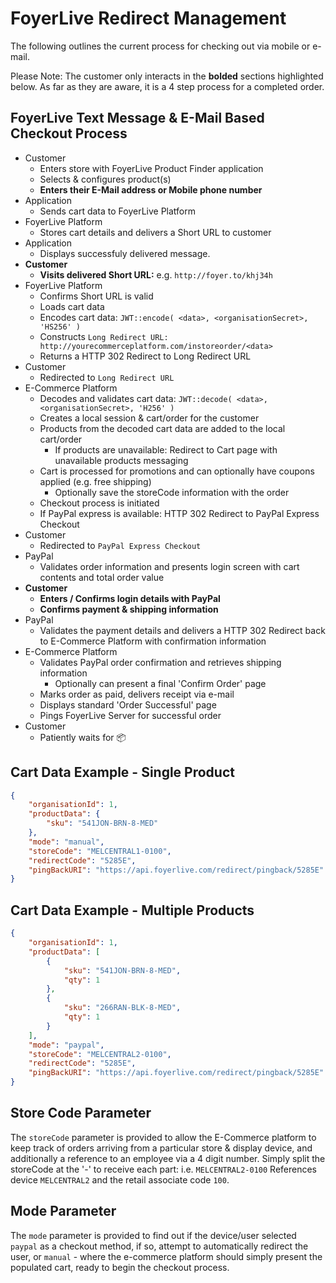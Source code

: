 # FoyerLive Redirect Management
The following outlines the current process for checking out via mobile or e-mail.

Please Note: The customer only interacts in the **bolded** sections highlighted below.  As far as they are aware, it is a 4 step process for a completed order.

## FoyerLive Text Message & E-Mail Based Checkout Process

- Customer
    - Enters store with FoyerLive Product Finder application
    - Selects & configures product(s)
    - **Enters their E-Mail address or Mobile phone number**
- Application
    - Sends cart data to FoyerLive Platform
- FoyerLive Platform
    - Stores cart details and delivers a Short URL to customer
- Application
    - Displays successfuly delivered message.
- **Customer**
    - **Visits delivered Short URL:** e.g. `http://foyer.to/khj34h`
- FoyerLive Platform
    - Confirms Short URL is valid
    - Loads cart data
    - Encodes cart data: `JWT::encode( <data>, <organisationSecret>, 'HS256' )`
    - Constructs `Long Redirect URL: http://yourecommerceplatform.com/instoreorder/<data>`
    - Returns a HTTP 302 Redirect to Long Redirect URL
- Customer
    - Redirected to `Long Redirect URL`
- E-Commerce Platform
    - Decodes and validates cart data: `JWT::decode( <data>, <organisationSecret>, 'H256' )`
    - Creates a local session & cart/order for the customer
    - Products from the decoded cart data are added to the local cart/order
        - If products are unavailable: Redirect to Cart page with unavailable products messaging
    - Cart is processed for promotions and can optionally have coupons applied (e.g. free shipping)
        - Optionally save the storeCode information with the order
    - Checkout process is initiated
    - If PayPal express is available: HTTP 302 Redirect to PayPal Express Checkout
- Customer
    - Redirected to `PayPal Express Checkout`
- PayPal
    - Validates order information and presents login screen with cart contents and total order value
- **Customer**
    - **Enters / Confirms login details with PayPal**
    - **Confirms payment & shipping information**
- PayPal
    - Validates the payment details and delivers a HTTP 302 Redirect back to E-Commerce Platform with confirmation information
- E-Commerce Platform
    - Validates PayPal order confirmation and retrieves shipping information
        - Optionally can present a final 'Confirm Order' page
    - Marks order as paid, delivers receipt via e-mail
    - Displays standard 'Order Successful' page
    - Pings FoyerLive Server for successful order
- Customer
    - Patiently waits for :package:
    
    
## Cart Data Example - Single Product
```json
{
    "organisationId": 1,
    "productData": {
        "sku": "541JON-BRN-8-MED"
    },
    "mode": "manual",
    "storeCode": "MELCENTRAL1-0100",
    "redirectCode": "5285E",
    "pingBackURI": "https://api.foyerlive.com/redirect/pingback/5285E"
}
```
    
## Cart Data Example - Multiple Products
```json
{
    "organisationId": 1,
    "productData": [
        {
            "sku": "541JON-BRN-8-MED",
            "qty": 1
        },
        {
            "sku": "266RAN-BLK-8-MED",
            "qty": 1
        }
    ],
    "mode": "paypal",
    "storeCode": "MELCENTRAL2-0100",
    "redirectCode": "5285E",
    "pingBackURI": "https://api.foyerlive.com/redirect/pingback/5285E"
}
```

## Store Code Parameter
The `storeCode` parameter is provided to allow the E-Commerce platform to keep track of orders arriving from a particular store & display device, and additionally a reference to an employee via a 4 digit number. Simply split the storeCode at the '-' to receive each part: i.e. `MELCENTRAL2-0100` References device `MELCENTRAL2` and the retail associate code `100`.

## Mode Parameter
The `mode` parameter is provided to find out if the device/user selected `paypal` as a checkout method, if so, attempt to automatically redirect the user, or `manual` - where the e-commerce platform should simply present the populated cart, ready to begin the checkout process.